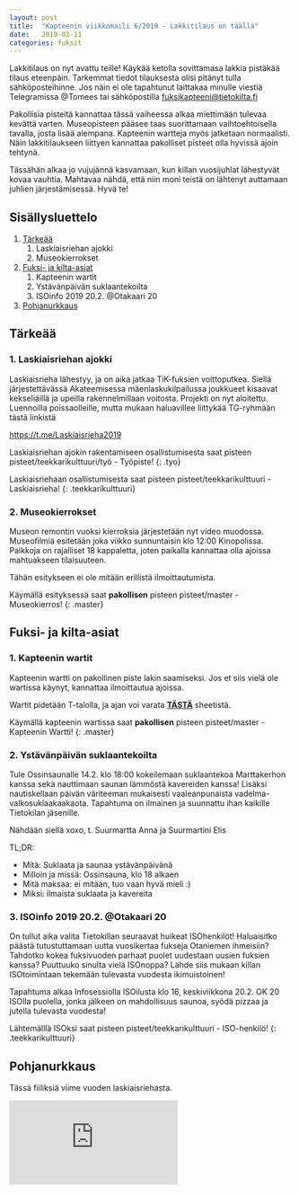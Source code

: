 ```yaml
---
layout: post
title:  "Kapteenin viikkomaili 6/2019 - Lakkitilaus on täällä"
date:   2019-02-11
categories: fuksit
---
```


Lakkitilaus on nyt avattu teille! Käykää ketolla sovittamasa lakkia pistäkää tilaus eteenpäin. Tarkemmat tiedot tilauksesta olisi pitänyt tulla sähköposteihinne. Jos näin ei ole tapahtunut laittakaa minulle viestiä Telegramissa @Tomees tai sähköpostilla fuksikapteeni@tietokilta.fi

Pakollisia pisteitä kannattaa tässä vaiheessa alkaa miettimään tulevaa kevättä varten. Museopisteen pääsee taas suorittamaan vaihtoehtoisella tavalla, josta lisää alempana. Kapteenin wartteja myös jatketaan normaalisti. Näin lakkitilaukseen liittyen kannattaa pakolliset pisteet olla hyvissä ajoin tehtynä.

Tässähän alkaa jo vujujännä kasvamaan, kun killan vuosijuhlat lähestyvät kovaa vauhtia. Mahtavaa nähdä, että niin moni teistä on lähtenyt auttamaan juhlien järjestämisessä. Hyvä te!

## Sisällysluettelo
1. [Tärkeää](#tärkeää)
    1. Laskiaisriehan ajokki
    2. Museokierrokset
2. [Fuksi- ja kilta-asiat](#fuksi--ja-kilta-asiat)
    1. Kapteenin wartit
    2. Ystävänpäivän suklaantekoilta
    3. ISOinfo 2019 20.2. @Otakaari 20
3. [Pohjanurkkaus](#pohjanurkkaus)

## Tärkeää

### 1. Laskiaisriehan ajokki
Laskiaisrieha lähestyy, ja on aika jatkaa TiK-fuksien voittoputkea. Siellä järjestettävässä Akateemisessa mäenlaskukilpailussa joukkueet kisaavat kekseliäillä ja upeilla rakennelmillaan voitosta.
Projekti on nyt aloitettu. Luennoilla poissaolleille, mutta mukaan haluavillee liittykää TG-ryhmään tästä linkistä

<https://t.me/Laskiaisrieha2019>

Laskiaisriehan ajokin rakentamiseen osallistumisesta saat pisteen pisteet/teekkarikulttuuri/työ - Työpiste!
{: .tyo}

Laskiaisriehaan osallistumisesta saat pisteen pisteet/teekkarikulttuuri - Laskiaisrieha!
{: .teekkarikulttuuri}

### 2. Museokierrokset

Museon remontin vuoksi kierroksia järjestetään nyt video muodossa.
Museofilmiä esitetään joka viikko sunnuntaisin klo 12:00 Kinopolissa. Paikkoja on rajalliset 18 kappaletta, joten paikalla kannattaa olla ajoissa mahtuakseen tilaisuuteen.

Tähän esitykseen ei ole mitään erillistä ilmoittautumista.


Käymällä esityksessä saat <b>pakollisen</b> pisteen pisteet/master - Museokierros!
{: .master}


## Fuksi- ja kilta-asiat

### 1. Kapteenin wartit

Kapteenin wartti on pakollinen piste lakin saamiseksi. Jos et siis vielä ole wartissa käynyt, kannattaa ilmoittautua ajoissa.

Wartit pidetään T-talolla, ja ajan voi varata <b>[TÄSTÄ](https://docs.google.com/spreadsheets/d/1ap_SmvJQtSOqYn1-z0hCp-hl61Etyi6o7hL3U0MnYe4/edit?usp=sharing)</b> sheetistä.

Käymällä kapteenin wartissa saat <b>pakollisen</b> pisteen pisteet/master - Kapteenin Wartti!
{: .master}

### 2. Ystävänpäivän suklaantekoilta

Tule Ossinsaunalle 14.2. klo 18:00 kokeilemaan suklaantekoa Marttakerhon kanssa sekä nauttimaan saunan lämmöstä kavereiden kanssa!
Lisäksi nautiskellaan päivän väriteeman mukaisesti vaaleanpunaista vadelma-valkosuklaakaakaota.
Tapahtuma on ilmainen ja suunnattu ihan kaikille Tietokilan jäsenille.

Nähdään siellä xoxo,
t. Suurmartta Anna ja Suurmartini Elis

TL;DR:
* Mitä: Suklaata ja saunaa ystävänpäivänä
* Milloin ja missä: Ossinsauna, klo 18 alkaen
* Mitä maksaa: ei mitään, tuo vaan hyvä mieli :)
* Miksi: ilmaista suklaata ja kavereita

### 3. ISOinfo 2019 20.2. @Otakaari 20

On tullut aika valita Tietokillan seuraavat huikeat ISOhenkilöt!
Haluaisitko päästä tutustuttamaan uutta vuosikertaa fukseja Otaniemen ihmeisiin?
Tahdotko kokea fuksivuoden parhaat puolet uudestaan uusien fuksien kanssa?
Puuttuuko sinulta vielä ISOnoppa?
Lähde siis mukaan killan ISOtoimintaan tekemään tulevasta vuodesta ikimuistoinen!

Tapahtuma alkaa Infosessiolla ISOilusta klo 16, keskiviikkona 20.2.
OK 20 ISOlla puolella, jonka jälkeen on mahdollisuus saunoa,
syödä pizzaa ja jutella tulevasta vuodesta!

Lähtemälllä ISOksi saat pisteen pisteet/teekkarikulttuuri - ISO-henkilö!
{: .teekkarikulttuuri}

## Pohjanurkkaus

Tässä fiiliksiä viime vuoden laskiaisriehasta.
<div class="resp-container">
<iframe class="resp-iframe" src="https://www.facebook.com/plugins/video.php?href=https%3A%2F%2Fwww.facebook.com%2FLaskiaisrieha%2Fvideos%2F323017101585658%2F&show_text=0" style="border:none;overflow:hidden" scrolling="no" frameborder="0" allowTransparency="true" allowFullScreen="true"></iframe>
</div>
